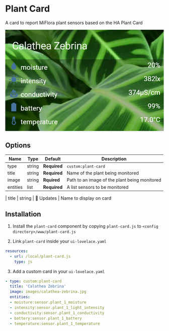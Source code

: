 # Plant Card

A card to report MiFlora plant sensors based on the HA Plant Card

![plant-card](plant-card.png)

## Options

| Name | Type | Default | Description
| ---- | ---- | ------- | -----------
| type | string | **Required** | `custom:plant-card`
| title | string | **Required** | Name of the plant being monitored
| image | string | **Rquired** | Path to an image of the plant being monitored
| entities | list | **Required** | A list sensors to be monitored

| title | string | 📣 Updates | Name to display on card

## Installation

1. Install the `plant-card` component by copying `plant-card.js` to `<config directory>/www/plant-card.js`


2. Link `plant-card` inside your `ui-lovelace.yaml`

```yaml
resources:
  - url: /local/plant-card.js
    type: js
```

3. Add a custom card in your `ui-lovelace.yaml`

```yaml
- type: custom:plant-card
  title: 'Calathea Zebrina'
  image: images/calathea-zebrina.jpg
  entities:
  - moisture:sensor.plant_1_moisture
  - intensity:sensor.plant_1_light_intensity
  - conductivity:sensor.plant_1_conductivity
  - battery:sensor.plant_1_battery
  - temperature:sensor.plant_1_temperature
```
